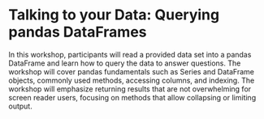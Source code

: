 # Talking to your Data: Querying pandas DataFrames

In this workshop, participants will read a provided data set into a pandas DataFrame and learn how to query the data to answer questions. The workshop will cover pandas fundamentals such as Series and DataFrame objects, commonly used methods, accessing columns, and indexing. The workshop will emphasize returning results that are not overwhelming for screen reader users, focusing on methods that allow collapsing or limiting output.
